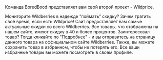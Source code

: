 Команда BoredBood представляет вам свой второй проект - Wildprice.

Мониторите Wildberries в надежде "поймать" скидку? Зачем тратить своё время, если есть WIldprice! 
Сайт предоставляет вам самые актуальные скидки со всего Wildberries. Все товары, что отображены на нашем сайте, имеют скидку в 40 и более процентов. Заинтересовал товар? Тогда кликайте по "Подробнее" - и вы отправитесь на страницу данного товара на оффициальном сайте Wildberries. Также, вы можете сохранить товар в избранном, чтобы не потерять его. Все ваши избранные товары вы можете посмотреть в своем профиле.